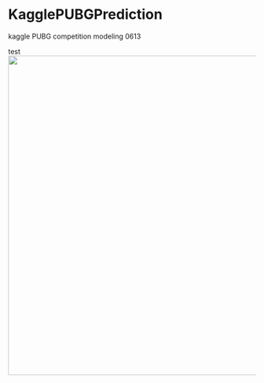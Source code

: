 # KagglePUBGPrediction
kaggle PUBG competition modeling
0613

test
<img width="650" src="https://storage.googleapis.com/kaggle-media/competitions/PUBG/PUBG%20Inlay.jpg">